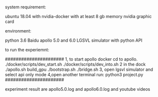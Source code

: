 system requirement:


ubuntu 18.04 with nvidia-docker with at least 8 gb memory nvidia graphic card

environment:

python 3.6
Baidu apollo 5.0 and 6.0
LGSVL simulator with python API

to run the experiemnt:

######################
1, to start apollo docker cd to apollo.
./docker/scripts/dev_start.sh
./docker/scripts/dev_into.sh
2 in the dock
./apollo.sh build_gpu
./bootstrap.sh
./bridge.sh
3, open lgsvl simulator and select api only mode
4,open another terminal run:
python3 project.py
######################



experiment result are apollo5.0.log and apollo6.0.log
and youtube videos


